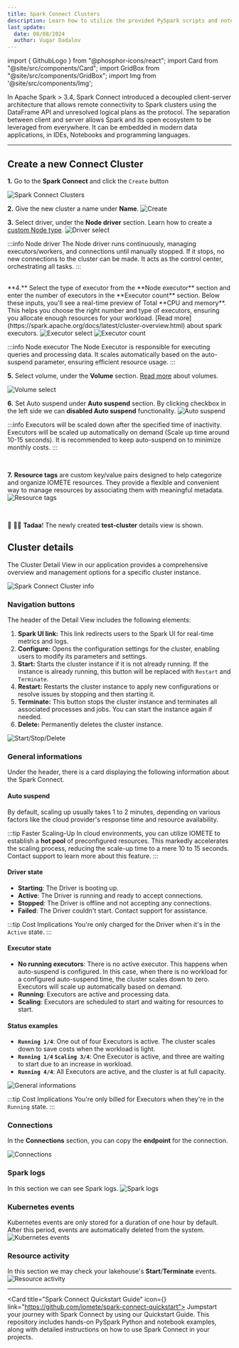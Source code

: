 ```yaml
---
title: Spark Connect Clusters
description: Learn how to utilize the provided PySpark scripts and notebook to connect to a Spark Connect cluster hosted on IOMETE for efficient data processing and analysis.
last_update:
  date: 08/08/2024
  author: Vugar Dadalov
---
```


import { GithubLogo } from "@phosphor-icons/react";
import Card from "@site/src/components/Card";
import GridBox from "@site/src/components/GridBox";
import Img from '@site/src/components/Img';

In Apache Spark > 3.4, Spark Connect introduced a decoupled client-server architecture that allows remote connectivity to Spark clusters using the DataFrame API and unresolved logical plans as the protocol. The separation between client and server allows Spark and its open ecosystem to be leveraged from everywhere. It can be embedded in modern data applications, in IDEs, Notebooks and programming languages.

---

## **Create a new Connect Cluster**

**1.** Go to the **Spark Connect** and click the `Create` button

<Img src="/img/user-guide/spark-connect/clusters.png" alt="Spark Connect Clusters" />

**2.** Give the new cluster a name under **Name**.
<Img
  src="/img/user-guide/spark-connect/cluster-create.png"
  alt="Create"
  maxWidth="600px"
/>

**3.** Select driver, under the **Node driver** section. Learn how to create a [custom Node type](./node-types.md).
<Img src="/img/user-guide/virtual-lakehouse/lakehouse-driver-select.png" alt="Driver select" maxWidth="500px" />

:::info Node driver
The Node driver runs continuously, managing executors/workers, and connections until manually stopped. If it stops, no new connections to the cluster can be made. It acts as the control center, orchestrating all tasks.
:::

<br />
**4.** Select the type of executor from the **Node executor** section and enter the number of executors in the **Executor count** section. Below these inputs, you'll see a real-time preview of Total **CPU and memory**. This helps you choose the right number and type of executors, ensuring you allocate enough resources for your workload. [Read more](https://spark.apache.org/docs/latest/cluster-overview.html) about spark executors.

<GridBox>
  <Img src="/img/user-guide/virtual-lakehouse/lakehouse-executor-select.png" alt="Executor select" maxWidth="500px" />
  <Img src="/img/user-guide/virtual-lakehouse/lakehouse-executor.png" alt="Executor count" maxWidth="500px" />
</GridBox>

:::info Node executor
The Node Executor is responsible for executing queries and processing data. It scales automatically based on the auto-suspend parameter, ensuring efficient resource usage.
:::
<br />

**5.** Select volume, under the **Volume** section. [Read more](./volumes.md) about volumes.

<Img
  src="/img/user-guide/virtual-lakehouse/lakehouse-volume-select.png"
  alt="Volume select"
  maxWidth="500px"
/>

**6.** Set Auto suspend under **Auto suspend** section. By clicking checkbox in the left side we can **disabled Auto suspend** functionality.
<Img src="/img/user-guide/virtual-lakehouse/lakehouse-auto-suspend.png" alt="Auto suspend" maxWidth="500px" />

:::info
Executors will be scaled down after the specified time of inactivity. Executors will be scaled up automatically on demand (Scale up time around 10-15 seconds). It is recommended to keep auto-suspend on to minimize monthly costs.
:::

<br />

**7.** **Resource tags** are custom key/value pairs designed to help categorize and organize IOMETE resources. They provide a flexible and convenient way to manage resources by associating them with meaningful metadata.
<Img src="/img/resource-tags.png" alt="Resource tags" maxWidth="500px" />

<br />

🎉 🎉🎉 **Tadaa**! The newly created **test-cluster** details view is shown.

## **Cluster details**

The Cluster Detail View in our application provides a comprehensive overview and management options for a specific cluster instance.

<Img
  src="/img/user-guide/spark-connect/cluster-details.png"
  alt="Spark Connect Cluster info"
/>

### Navigation buttons

The header of the Detail View includes the following elements:

1. **Spark UI link:** This link redirects users to the Spark UI for real-time metrics and logs.
2. **Configure:** Opens the configuration settings for the cluster, enabling users to modify its parameters and settings.
3. **Start:** Starts the cluster instance if it is not already running. If the instance is already running, this button will be replaced with `Restart` and `Terminate`.
4. **Restart:** Restarts the cluster instance to apply new configurations or resolve issues by stopping and then starting it.
5. **Terminate:** This button stops the cluster instance and terminates all associated processes and jobs. You can start the instance again if needed.
6. **Delete:** Permanently deletes the cluster instance.

<Img src="/img/user-guide/spark-connect/cluster-navigation-buttons.png" alt="Start/Stop/Delete" />

### General informations

Under the header, there is a card displaying the following information about the Spark Connect.

#### Auto suspend

By default, scaling up usually takes 1 to 2 minutes, depending on various factors like the cloud provider's response time and resource availability.

:::tip Faster Scaling-Up
In cloud environments, you can utilize IOMETE to establish a **hot pool** of preconfigured resources. This markedly accelerates the scaling process, reducing the scale-up time to a mere 10 to 15 seconds. Contact support to learn more about this feature.
:::

#### Driver state

- **Starting**: The Driver is booting up.
- **Active**: The Driver is running and ready to accept connections.
- **Stopped**: The Driver is offline and not accepting any connections.
- **Failed**: The Driver couldn't start. Contact support for assistance.

:::tip Cost Implications
You're only charged for the Driver when it's in the `Active` state.
:::

#### Executor state

- **No running executors**: There is no active executor. This happens when auto-suspend is configured. In this case, when there is no workload for a configured auto-suspend time, the cluster scales down to zero. Executors will scale up automatically based on demand.
- **Running**: Executors are active and processing data.
- **Scaling**: Executors are scheduled to start and waiting for resources to start.

#### Status examples

- **`Running 1/4`**: One out of four Executors is active. The cluster scales down to save costs when the workload is light.
- **`Running 1/4` `Scaling 3/4`**: One Executor is active, and three are waiting to start due to an increase in workload.
- **`Running 4/4`**: All Executors are active, and the cluster is at full capacity.

<Img src="/img/user-guide/virtual-lakehouse/lakehouse-general-info.png" alt="General informations" />

:::tip Cost Implications
You're only billed for Executors when they're in the `Running` state.
:::

### Connections

In the **Connections** section, you can copy the **endpoint** for the connection.

<Img src="/img/user-guide/spark-connect/cluster-connection.png" alt="Connections" />

### Spark logs

In this section we can see Spark logs.
<Img src="/img/user-guide/virtual-lakehouse/lakehouse-logs.png" alt="Spark logs" />

### Kubernetes events

Kubernetes events are only stored for a duration of one hour by default. After this period, events are automatically deleted from the system.
<Img src="/img/user-guide/virtual-lakehouse/lakehouse-kubernetes-events.png" alt="Kubernetes events" />

### Resource activity

In this section we may check your lakehouse's **Start**/**Terminate** events.
<Img src="/img/user-guide/virtual-lakehouse/lakehouse-activity.png" alt="Resource activity" maxWidth="600px" />

---

<Card
title="Spark Connect Quickstart Guide"
icon={<GithubLogo />}
link="https://github.com/iomete/spark-connect-quickstart">
Jumpstart your journey with Spark Connect by using our Quickstart Guide. This
repository includes hands-on PySpark Python and notebook examples, along with
detailed instructions on how to use Spark Connect in your projects.
</Card>
